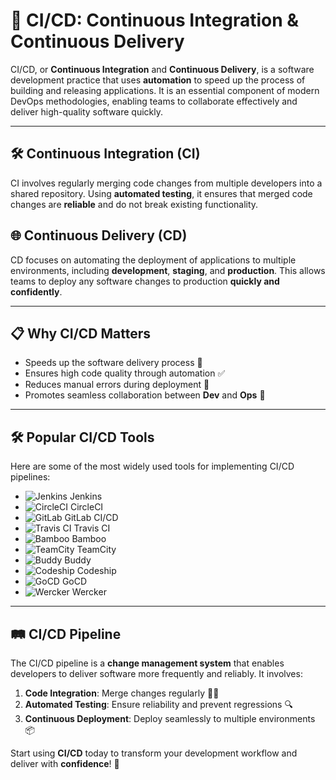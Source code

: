 # 🚀 CI/CD: Continuous Integration & Continuous Delivery

CI/CD, or **Continuous Integration** and **Continuous Delivery**, is a software development practice that uses **automation** to speed up the process of building and releasing applications. It is an essential component of modern DevOps methodologies, enabling teams to collaborate effectively and deliver high-quality software quickly. 

---

## 🛠️ **Continuous Integration (CI)**  
CI involves regularly merging code changes from multiple developers into a shared repository. Using **automated testing**, it ensures that merged code changes are **reliable** and do not break existing functionality.  

## 🌐 **Continuous Delivery (CD)**  
CD focuses on automating the deployment of applications to multiple environments, including **development**, **staging**, and **production**. This allows teams to deploy any software changes to production **quickly and confidently**.

---

## 📋 **Why CI/CD Matters**  
- Speeds up the software delivery process 🚀  
- Ensures high code quality through automation ✅  
- Reduces manual errors during deployment 🧰  
- Promotes seamless collaboration between **Dev** and **Ops** 🤝  

---

## 🛠️ **Popular CI/CD Tools**  
Here are some of the most widely used tools for implementing CI/CD pipelines:  
- ![Jenkins](https://img.shields.io/badge/-Jenkins-red?logo=jenkins&logoColor=white) Jenkins  
- ![CircleCI](https://img.shields.io/badge/-CircleCI-blue?logo=circleci&logoColor=white) CircleCI  
- ![GitLab](https://img.shields.io/badge/-GitLab-orange?logo=gitlab&logoColor=white) GitLab CI/CD  
- ![Travis CI](https://img.shields.io/badge/-Travis%20CI-green?logo=travis&logoColor=white) Travis CI  
- ![Bamboo](https://img.shields.io/badge/-Bamboo-lightblue?logo=bamboo&logoColor=white) Bamboo  
- ![TeamCity](https://img.shields.io/badge/-TeamCity-purple?logo=jetbrains&logoColor=white) TeamCity  
- ![Buddy](https://img.shields.io/badge/-Buddy-blueviolet?logo=buddy&logoColor=white) Buddy  
- ![Codeship](https://img.shields.io/badge/-Codeship-gray?logo=codeship&logoColor=white) Codeship  
- ![GoCD](https://img.shields.io/badge/-GoCD-yellowgreen?logo=gocd&logoColor=white) GoCD  
- ![Wercker](https://img.shields.io/badge/-Wercker-teal?logo=wercker&logoColor=white) Wercker  

---

## 🛤️ **CI/CD Pipeline**  
The CI/CD pipeline is a **change management system** that enables developers to deliver software more frequently and reliably. It involves:  
1. **Code Integration**: Merge changes regularly 🧑‍💻  
2. **Automated Testing**: Ensure reliability and prevent regressions 🔍  
3. **Continuous Deployment**: Deploy seamlessly to multiple environments 📦  

Start using **CI/CD** today to transform your development workflow and deliver with **confidence**! 🎯
